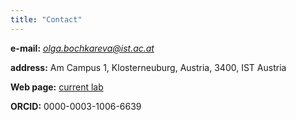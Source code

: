 ```yaml
---
title: "Contact"
---
```


**e-mail:** *olga.bochkareva@ist.ac.at*

**address:** Am Campus 1, Klosterneuburg, Austria, 3400, IST Austria

**Web page:** [current lab](https://ist.ac.at/en/research/kondrashov-group/)

**ORCID:** 	0000-0003-1006-6639
